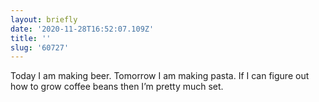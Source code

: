 ```yaml
---
layout: briefly
date: '2020-11-28T16:52:07.109Z'
title: ''
slug: '60727'
---
```

Today I am making beer. Tomorrow I am making pasta. If I can figure out how to grow coffee beans then I’m pretty much set. 
